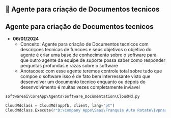## 📖 Agente para criação de Documentos tecnicos 
## **Agente para criação de Documentos tecnicos** 
- **06/01/2024**  
  - Conceito: Agente para criação de Documentos tecnicos com descriçoes tecnicas de funcoes e seus objetivos o objetivo do agente é criar uma base de conhecimento sobre o software para que outro agente da equipe de suporte possa saber como responder perguntas profundas e razas sobre o software
  - Anotacoes: com esse agente teremos controle total sobre tudo que compoe o software isso é de fato bem interressante visto que desenvolver um documento tecnico enquanto ou depois do desenvolvimento é muitas vezes completamente inviavel
```bash
softwareai\CoreApp\Agents\Software_Documentation\CloudMd.py
```
```python
CloudMdclass = CloudMd(appfb, client, lang="pt")
CloudMdclass.Execute(r"D:\Company Apps\Saas\Franquia Auto Rotate\Ivpnautorotate",  "Ivpnautorotate")
```







